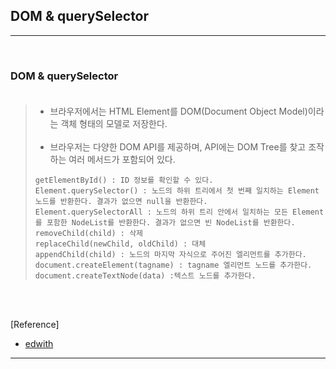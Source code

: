 DOM & querySelector
-------------------

---

<br>

### DOM & querySelector<br><br>

> -	브라우저에서는 HTML Element를 DOM(Document Object Model)이라는 객체 형태의 모델로 저장한다.<br><br>
> -	브라우저는 다양한 DOM API를 제공하며, API에는 DOM Tree를 찾고 조작하는 여러 메서드가 포함되어 있다.
>
> ```
> getElementById() : ID 정보를 확인할 수 있다.
> Element.querySelector() : 노드의 하위 트리에서 첫 번째 일치하는 Element 노드를 반환한다. 결과가 없으면 null을 반환한다.
> Element.querySelectorAll : 노드의 하위 트리 안에서 일치하는 모든 Element를 포함한 NodeList를 반환한다. 결과가 없으면 빈 NodeList를 반환한다.
> removeChild(child) : 삭제
> replaceChild(newChild, oldChild) : 대체
> appendChild(child) : 노드의 마지막 자식으로 주어진 엘리먼트를 추가한다.
> document.createElement(tagname) : tagname 엘리먼트 노드를 추가한다.
> document.createTextNode(data) :텍스트 노드를 추가한다.
> ```

<br><br>

[Reference]

-	[edwith](https://www.edwith.org/boostcourse-web/lecture/16699/)

---
